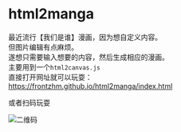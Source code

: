# html2manga

最近流行【我们是谁】漫画，因为想自定义内容。  
但图片编辑有点麻烦。  
遂想只需要输入想要的内容，然后生成相应的漫画。  
主要用到一个`html2canvas.js`  
直接打开网址就可以玩耍：  
https://frontzhm.github.io/html2manga/index.html

或者扫码玩耍

![二维码](https://hanfiles.oss-cn-beijing.aliyuncs.com/github/who-am-us.png)
 
